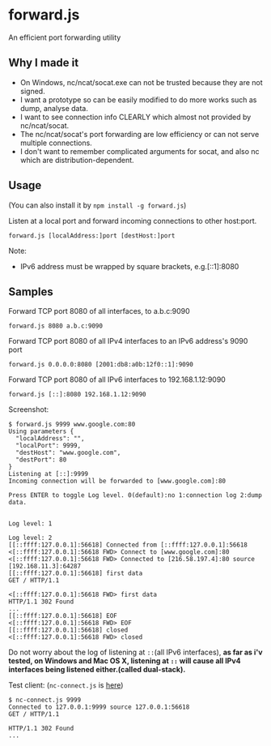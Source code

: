 # forward.js
An efficient port forwarding utility

## Why I made it
- On Windows, nc/ncat/socat.exe can not be trusted because they are not signed. 
- I want a prototype so can be easily modified to do more works such as dump, analyse data.
- I want to see connection info CLEARLY which almost not provided by nc/ncat/socat.
- The nc/ncat/socat's port forwarding are low efficiency or can not serve multiple connections.
- I don't want to remember complicated arguments for socat, and also nc which are distribution-dependent.

## Usage
(You can also install it by `npm install -g forward.js`)

Listen at a local port and forward incoming connections to other host:port.
```
forward.js [localAddress:]port [destHost:]port
```
Note: 
- IPv6 address must be wrapped by square brackets, e.g.\[::1\]:8080

## Samples
Forward TCP port 8080 of all interfaces, to a.b.c:9090
```
forward.js 8080 a.b.c:9090
```
Forward TCP port 8080 of all IPv4 interfaces to an IPv6 address's 9090 port
```
forward.js 0.0.0.0:8080 [2001:db8:a0b:12f0::1]:9090
```
Forward TCP port 8080 of all IPv6 interfaces to 192.168.1.12:9090
```
forward.js [::]:8080 192.168.1.12:9090
```

Screenshot:
```
$ forward.js 9999 www.google.com:80
Using parameters {
  "localAddress": "",
  "localPort": 9999,
  "destHost": "www.google.com",
  "destPort": 80
}
Listening at [::]:9999
Incoming connection will be forwarded to [www.google.com]:80

Press ENTER to toggle Log level. 0(default):no 1:connection log 2:dump data.

                  
Log level: 1

Log level: 2
[[::ffff:127.0.0.1]:56618] Connected from [::ffff:127.0.0.1]:56618 
<[::ffff:127.0.0.1]:56618 FWD> Connect to [www.google.com]:80
<[::ffff:127.0.0.1]:56618 FWD> Connected to [216.58.197.4]:80 source [192.168.11.3]:64287
[[::ffff:127.0.0.1]:56618] first data
GET / HTTP/1.1

<[::ffff:127.0.0.1]:56618 FWD> first data
HTTP/1.1 302 Found
...
[[::ffff:127.0.0.1]:56618] EOF
<[::ffff:127.0.0.1]:56618 FWD> EOF
[[::ffff:127.0.0.1]:56618] closed
<[::ffff:127.0.0.1]:56618 FWD> closed
```
Do not worry about the log of listening at `::`(all IPv6 interfaces),
**as far as i'v tested, on Windows and Mac OS X, listening at `::` will cause 
all IPv4 interfaces being listened either.(called dual-stack).**

Test client: (`nc-connect.js` is [here](https://github.com/sjitech/nc.js))
```
$ nc-connect.js 9999
Connected to 127.0.0.1:9999 source 127.0.0.1:56618
GET / HTTP/1.1

HTTP/1.1 302 Found
...
```
